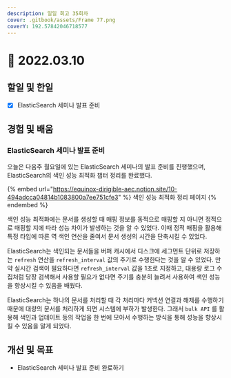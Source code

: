 ```yaml
---
description: 일일 회고 35회차
cover: .gitbook/assets/Frame 77.png
coverY: 192.57842046718577
---
```


# 🙂 2022.03.10

## 할일 및 한일

* [x] ElasticSearch 세미나 발표 준비

## 경험 및 배움

### ElasticSearch 세미나 발표 준비

오늘은 다음주 월요일에 있는 ElasticSearch 세미나의 발표 준비를 진행했으며, ElasticSearch의 색인 성능 최적화 챕터 정리를 완료했다.



{% embed url="https://equinox-dirigible-aec.notion.site/10-494adcca04814b1083800a7ee751cfe3" %}
색인 성능 최적화 정리 페이지
{% endembed %}



색인 성능 최적화에는 문서를 생성할 때 매핑 정보를 동적으로 매핑할 지 아니면 정적으로 매핑할 지에 따라 성능 차이가 발생하는 것을 알 수 있었다. 이때 정적 매핑을 활용해 특정 타입에 따른 역 색인 연산을 줄여서 문서 생성의 시간을 단축시킬 수 있었다.



ElasticSearch는 색인되는 문서들을 버퍼 캐시에서 디스크에 세그먼트 단위로 저장하는 `refresh` 연산을 `refresh_interval` 값의 주기로 수행한다는 것을 알 수 있었다. 만약 실시간 검색이 필요하다면 `refresh_interval` 값을 1초로 지정하고, 대용량 로그 수집처럼 당장 검색해서 사용할 필요가 없다면 주기를 충분히 늘려서 사용하여 색인 성능을 향상시킬 수 있음을 배웠다.



ElasticSearch는 하나의 문서를 처리할 때 각 처리마다 커넥션 연결과 해제를 수행하기 때문에 대량의 문서를 처리하게 되면 시스템에 부하가 발생한다. 그래서 `bulk API` 를 활용해 색인과 업데이트 등의 작업을 한 번에 모아서 수행하는 방식을 통해 성능을 향상시킬 수 있음을 알게 되었다.

## 개선 및 목표

* ElasticSearch 세미나 발표 준비 완료하기


